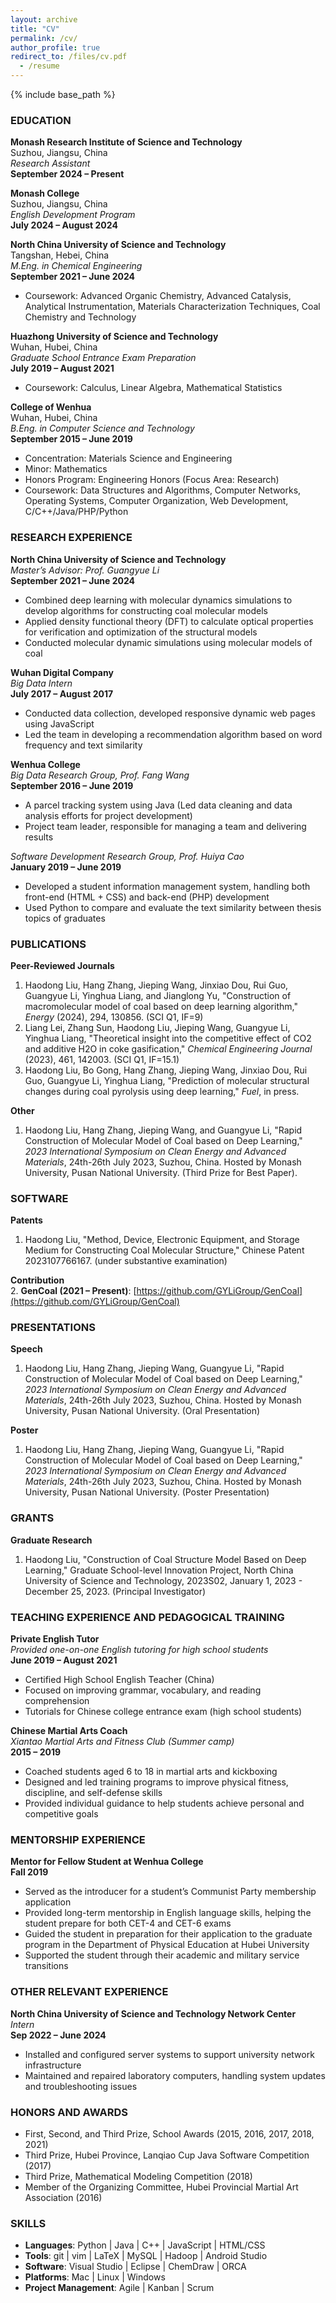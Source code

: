 ```yaml
---
layout: archive
title: "CV"
permalink: /cv/
author_profile: true
redirect_to: /files/cv.pdf
  - /resume
---
```


{% include base_path %}

### EDUCATION

**Monash Research Institute of Science and Technology**  
Suzhou, Jiangsu, China  
*Research Assistant*  
**September 2024 – Present**

**Monash College**  
Suzhou, Jiangsu, China  
*English Development Program*  
**July 2024 – August 2024**

**North China University of Science and Technology**  
Tangshan, Hebei, China  
*M.Eng. in Chemical Engineering*  
**September 2021 – June 2024**  
* Coursework: Advanced Organic Chemistry, Advanced Catalysis, Analytical Instrumentation, Materials Characterization Techniques, Coal Chemistry and Technology

**Huazhong University of Science and Technology**  
Wuhan, Hubei, China  
*Graduate School Entrance Exam Preparation*  
**July 2019 – August 2021**  
* Coursework: Calculus, Linear Algebra, Mathematical Statistics  

**College of Wenhua**  
Wuhan, Hubei, China  
*B.Eng. in Computer Science and Technology*  
**September 2015 – June 2019**  
* Concentration: Materials Science and Engineering  
* Minor: Mathematics  
* Honors Program: Engineering Honors (Focus Area: Research)  
* Coursework: Data Structures and Algorithms, Computer Networks, Operating Systems, Computer Organization, Web Development, C/C++/Java/PHP/Python  

### RESEARCH EXPERIENCE

**North China University of Science and Technology**  
*Master’s Advisor: Prof. Guangyue Li*  
**September 2021 – June 2024**  
* Combined deep learning with molecular dynamics simulations to develop algorithms for constructing coal molecular models  
* Applied density functional theory (DFT) to calculate optical properties for verification and optimization of the structural models  
* Conducted molecular dynamic simulations using molecular models of coal  

**Wuhan Digital Company**  
*Big Data Intern*  
**July 2017 – August 2017**  
* Conducted data collection, developed responsive dynamic web pages using JavaScript  
* Led the team in developing a recommendation algorithm based on word frequency and text similarity  

**Wenhua College**  
*Big Data Research Group, Prof. Fang Wang*  
**September 2016 – June 2019**  
* A parcel tracking system using Java (Led data cleaning and data analysis efforts for project development)  
* Project team leader, responsible for managing a team and delivering results  

*Software Development Research Group, Prof. Huiya Cao*  
**January 2019 – June 2019**  
* Developed a student information management system, handling both front-end (HTML + CSS) and back-end (PHP) development  
* Used Python to compare and evaluate the text similarity between thesis topics of graduates  

### PUBLICATIONS

**Peer-Reviewed Journals**  
1. Haodong Liu, Hang Zhang, Jieping Wang, Jinxiao Dou, Rui Guo, Guangyue Li, Yinghua Liang, and Jianglong Yu, "Construction of macromolecular model of coal based on deep learning algorithm," *Energy* (2024), 294, 130856. (SCI Q1, IF=9)  
2. Liang Lei, Zhang Sun, Haodong Liu, Jieping Wang, Guangyue Li, Yinghua Liang, "Theoretical insight into the competitive effect of CO2 and additive H2O in coke gasification," *Chemical Engineering Journal* (2023), 461, 142003. (SCI Q1, IF=15.1)  
3. Haodong Liu, Bo Gong, Hang Zhang, Jieping Wang, Jinxiao Dou, Rui Guo, Guangyue Li, Yinghua Liang, "Prediction of molecular structural changes during coal pyrolysis using deep learning," *Fuel*, in press.  

**Other**  
1. Haodong Liu, Hang Zhang, Jieping Wang, and Guangyue Li, "Rapid Construction of Molecular Model of Coal based on Deep Learning," *2023 International Symposium on Clean Energy and Advanced Materials*, 24th-26th July 2023, Suzhou, China. Hosted by Monash University, Pusan National University. (Third Prize for Best Paper).  

### SOFTWARE

**Patents**  
1. Haodong Liu, "Method, Device, Electronic Equipment, and Storage Medium for Constructing Coal Molecular Structure," Chinese Patent 2023107766167. (under substantive examination)  

**Contribution**  
2. **GenCoal (2021 – Present)**: [https://github.com/GYLiGroup/GenCoal](https://github.com/GYLiGroup/GenCoal)  

### PRESENTATIONS

**Speech**  
1. Haodong Liu, Hang Zhang, Jieping Wang, Guangyue Li, "Rapid Construction of Molecular Model of Coal based on Deep Learning," *2023 International Symposium on Clean Energy and Advanced Materials*, 24th-26th July 2023, Suzhou, China. Hosted by Monash University, Pusan National University. (Oral Presentation)  

**Poster**  
1. Haodong Liu, Hang Zhang, Jieping Wang, Guangyue Li, "Rapid Construction of Molecular Model of Coal based on Deep Learning," *2023 International Symposium on Clean Energy and Advanced Materials*, 24th-26th July 2023, Suzhou, China. Hosted by Monash University, Pusan National University. (Poster Presentation)  

### GRANTS

**Graduate Research**  
1. Haodong Liu, "Construction of Coal Structure Model Based on Deep Learning," Graduate School-level Innovation Project, North China University of Science and Technology, 2023S02, January 1, 2023 - December 25, 2023. (Principal Investigator)  

### TEACHING EXPERIENCE AND PEDAGOGICAL TRAINING

**Private English Tutor**  
*Provided one-on-one English tutoring for high school students*  
**June 2019 – August 2021**  
* Certified High School English Teacher (China)  
* Focused on improving grammar, vocabulary, and reading comprehension  
* Tutorials for Chinese college entrance exam (high school students)  

**Chinese Martial Arts Coach**  
*Xiantao Martial Arts and Fitness Club (Summer camp)*  
**2015 – 2019**  
* Coached students aged 6 to 18 in martial arts and kickboxing  
* Designed and led training programs to improve physical fitness, discipline, and self-defense skills  
* Provided individual guidance to help students achieve personal and competitive goals  

### MENTORSHIP EXPERIENCE

**Mentor for Fellow Student at Wenhua College**  
**Fall 2019**  
* Served as the introducer for a student’s Communist Party membership application  
* Provided long-term mentorship in English language skills, helping the student prepare for both CET-4 and CET-6 exams  
* Guided the student in preparation for their application to the graduate program in the Department of Physical Education at Hubei University  
* Supported the student through their academic and military service transitions  

### OTHER RELEVANT EXPERIENCE

**North China University of Science and Technology Network Center**  
*Intern*  
**Sep 2022 – June 2024**  
* Installed and configured server systems to support university network infrastructure  
* Maintained and repaired laboratory computers, handling system updates and troubleshooting issues  

### HONORS AND AWARDS

* First, Second, and Third Prize, School Awards (2015, 2016, 2017, 2018, 2021)  
* Third Prize, Hubei Province, Lanqiao Cup Java Software Competition (2017)  
* Third Prize, Mathematical Modeling Competition (2018)  
* Member of the Organizing Committee, Hubei Provincial Martial Art Association (2016)  

### SKILLS

* **Languages**: Python | Java | C++ | JavaScript | HTML/CSS  
* **Tools**: git | vim | LaTeX | MySQL | Hadoop | Android Studio  
* **Software**: Visual Studio | Eclipse | ChemDraw | ORCA  
* **Platforms**: Mac | Linux | Windows  
* **Project Management**: Agile | Kanban | Scrum  
